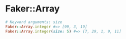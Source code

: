 # Faker::Array

```ruby
# Keyword arguments: size
Faker::Array.integer #=> [99, 3, 19]
Faker::Array.integer(size: 5) #=> [7, 29, 1, 9, 11]
